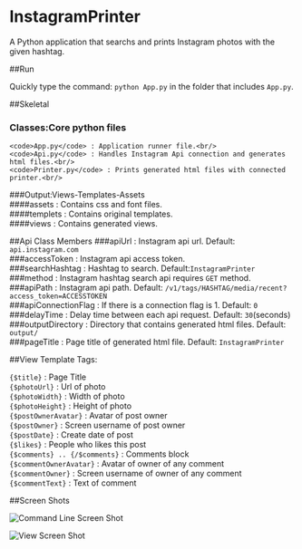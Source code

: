 InstagramPrinter
================

A Python application that searchs and prints Instagram photos with the given hashtag.

##Run

Quickly type the command: <code>python App.py</code> in the folder that includes <code>App.py</code>.


##Skeletal
  ### Classes:Core python files<br/>
    <code>App.py</code> : Application runner file.<br/>
    <code>Api.py</code> : Handles Instagram Api connection and generates html files.<br/>
    <code>Printer.py</code> : Prints generated html files with connected printer.<br/>
  
  ###Output:Views-Templates-Assets<br/>
    ####assets          : Contains css and font files.<br/>
    ####templets        : Contains original templates.<br/>
    ####views           : Contains generated views.<br/>

##Api Class Members
  ###apiUrl             : Instagram api url. Default: <code>api.instagram.com</code><br/>
  ###accessToken        : Instagram api access token.<br/>
  ###searchHashtag      : Hashtag to search. Default:<code>InstagramPrinter</code><br/>
  ###method             : Instagram hashtag search api requires <code>GET</code> method.<br/>
  ###apiPath            : Instagram api path. Default: <code>/v1/tags/HASHTAG/media/recent?access_token=ACCESSTOKEN</code><br/>
  ###apiConnectionFlag  : If there is a connection flag is 1. Default: <code>0</code><br/>
  ###delayTime          : Delay time between each api request. Default: <code>30</code>(seconds) <br/>
  ###outputDirectory    : Directory that contains generated html files. Default: <code>output/</code><br/>
  ###pageTitle          : Page title of generated html file. Default: <code>InstagramPrinter</code><br/>
  

##View Template Tags:


<code>{$title}</code>                    : Page Title<br/>
<code>{$photoUrl}</code>                 : Url of photo<br/>
<code>{$photoWidth}</code>               : Width of photo<br/>
<code>{$photoHeight}</code>              : Height of photo<br/>
<code>{$postOwnerAvatar}</code>          : Avatar of post owner<br/>
<code>{$postOwner}</code>                : Screen username of post owner<br/>
<code>{$postDate}</code>                 : Create date of post<br/>
<code>{$likes}</code>                    : People who likes this post<br/>
<code>{$comments} .. {/$comments}</code> : Comments block<br/>
<code>{$commentOwnerAvatar}</code>       : Avatar of owner of any comment<br/>
<code>{$commentOwner}</code>             : Screen username of owner of any comment<br/>
<code>{$commentText}</code>              : Text of comment<br/>


##Screen Shots

![Command Line Screen Shot](https://raw.github.com/saidozcan/InstagramPrinter/master/screenshots/terminal.png)

![View Screen Shot](https://raw.github.com/saidozcan/InstagramPrinter/master/screenshots/view.png)
